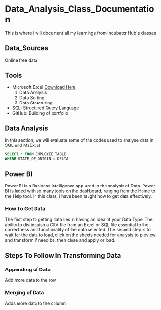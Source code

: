 # Data_Analysis_Class_Documentation
This is where i will document all my learnings from Incubator Hub's classes
## Data_Sources
Online free data
## Tools
- Microsoft Excel [Download Here](https://www.microsoft.com)
  1. Data Analysis
  2. Data Sorting
  3. Data Structuring
- SQL: Structured Query Language
- GitHub: Building of portfolio
## Data Analysis
 In this section, we will evaluate some of the codes used to analyse data in SQL and MsExcel
 ``` SQL
SELECT * FROM EMPLOYEE_TABLE
WHERE STATE_OF_ORIGIN = DELTA
```
## Power BI
Power BI is a Business Intelligence app used in the analysis of Data. Power BI is laded with so many tools on the dashboard, ranging from the Home to the Help tool. In this class, i have been taught how to get data effectively.
### How To Get Data
The first step to getting data lies in having an idea of your Data Type. The ability to distinguish a CRV file from an Excel or SQL file essential to the correctness and functionality of the data selected.
The second step is to wait for the data to load, click on the sheets needed for analysis to preview and transform if need be, then close and apply or load.
## Steps To Follow In Transforming Data






### Appending of Data
Add more data to the row

### Merging of Data
Adds more data to the column

